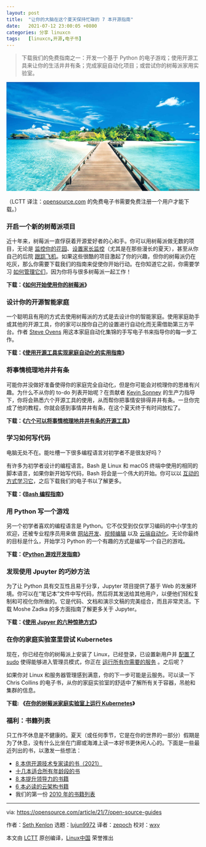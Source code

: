 ```yaml
---
layout: post
title:	"让你的大脑在这个夏天保持忙碌的 7 本开源指南"
date:	2021-07-12 23:00:05 +0800 
categories:	分享 linuxcn 
tags:	[linuxcn,开源,电子书]
---
```




> 
> 下载我们的免费指南之一：开发一个基于 Python 的电子游戏；使用开源工具来让你的生活井井有条；完成家庭自动化项目；或尝试你的树莓派家用实验室。
> 
> 
> 


![](/Asserts/Images/album/202107/12/225953hynu3qud32s1jn1z.jpg "One chair on a sandy beach")


（LCTT 译注：[opensource.com](http://opensource.com) 的免费电子书需要免费注册一个用户才能下载。）


### 开启一个新的树莓派项目


近十年来，树莓派一直俘获着开源爱好者的心和手。你可以用树莓派做无数的项目，无论是 [监控你的花园](https://opensource.com/article/21/5/monitor-greenhouse-open-source)、[设置家长监控](https://opensource.com/article/21/3/raspberry-pi-parental-control)（尤其是在那些漫长的夏天），甚至从你自己的后院 [跟踪飞机](https://opensource.com/article/21/3/tracking-flights-raspberry-pi)。如果这些很酷的项目激起了你的兴趣，但你的树莓派仍在吃灰，那么你需要下载我们的指南来促使你开始行动。在你知道它之前，你需要学习 [如何管理它们](https://opensource.com/article/21/5/raspberry-pi-cockpit)，因为你将与很多树莓派一起工作！


**下载：《[如何开始使用你的树莓派](https://opensource.com/downloads/raspberry-pi-guide)》**


### 设计你的开源智能家庭


一个聪明且有用的方式去使用树莓派的方式是去设计你的智能家庭。使用家庭助手或其他的开源工具，你的家可以按你自己的设置进行自动化而无需借助第三方平台。作者 [Steve Ovens](https://opensource.com/downloads/home-automation-ebook) 用这本家庭自动化集锦的手写电子书来指导你的每一步工作。


**下载：《[使用开源工具实现家庭自动化的实用指南](https://opensource.com/downloads/home-automation-ebook)》**


### 将事情梳理地井井有条


可能你并没做好准备使得你的家庭完全自动化，但是你可能会对梳理你的思维有兴趣。为什么不从你的 to-do 列表开始呢？在贡献者 [Kevin Sonney](https://opensource.com/users/ksonney) 的生产力指导下，你将会熟悉六个开源工具的使用，从而帮你把事情安排得井井有条。一旦你完成了他的教程，你就会感到事情井井有条，在这个夏天终于有时间放松了。


**下载：《[六个可以将事情梳理地井井有条的开源工具](https://opensource.com/downloads/organization-tools)》**


### 学习如何写代码


电脑无处不在。能吐槽一下很多编程语言对初学者不是很友好吗？


有许多为初学者设计的编程语言。Bash 是 Linux 和 macOS 终端中使用的相同的脚本语言，如果你新开始写代码，Bash 将会是一个伟大的开始。你可以以 [互动的方式学习它](https://opensource.com/article/19/10/learn-bash-command-line-games#bashcrawl)，之后下载我们的电子书以了解更多。


**下载：《[Bash 编程指南](https://opensource.com/downloads/bash-programming-guide)》**


### 用 Python 写一个游戏


另一个初学者喜欢的编程语言是 Python。它不仅受到仅仅学习编码的中小学生的欢迎，还被专业程序员用来做 [网站开发](https://opensource.com/article/18/4/flask)、[视频编辑](https://opensource.com/article/21/2/linux-python-video) 以及 [云端自动化](https://opensource.com/article/19/2/quickstart-guide-ansible)。无论你最终的目标是什么，开始学习 Python 的一个有趣的方式是编写一个自己的游戏。


**下载：《[Python 游戏开发指南](https://opensource.com/downloads/python-gaming-ebook)》**


### 发现使用 Jpuyter 的巧妙方法


为了让 Python 具有交互性且易于分享，Jupyter 项目提供了基于 Web 的发展环境。你可以在“笔记本”文件中写代码，然后将其发送给其他用户，以便他们轻松复制和可视化你所做的。它是代码、文档和演示文稿的完美组合，而且非常灵活。下载 Moshe Zadka 的多方面指南了解更多关于 Jupyter。


**下载：《[使用 Jupyer 的六种惊艳方式](https://opensource.com/downloads/jupyter-guide)》**


### 在你的家庭实验室里尝试 Kubernetes


现在，你已经在你的树莓派上安装了 Linux，已经登录，已设置新用户并 [配置了 sudo](https://opensource.com/article/19/10/know-about-sudo) 使得能够进入管理员模式，你正在 [运行所有你需要的服务](https://opensource.com/article/20/5/systemd-units) 。之后呢？


如果你对 Linux 和服务器管理感到满意，你的下一步可能是云服务。可以读一下 Chris Collins 的电子书，从你的家庭实验室的舒适中了解所有关于容器，吊舱和集群的信息。


**下载: 《[在你的树莓派家庭实验室上运行 Kubernetes](https://opensource.com/downloads/kubernetes-raspberry-pi)》**


### 福利：书籍列表


只工作不休息是不健康的。夏天（或任何季节，它是在你的世界的一部分）假期是为了休息，没有什么比坐在门廊或海滩上读一本好书更休闲人心的。下面是一些最近列出的书，以激发一些想法：


* [8 本供开源技术专家读的书（2021）](https://opensource.com/article/21/6/2021-opensourcecom-summer-reading-list)
* [十几本适合所有年龄段的书](https://opensource.com/article/20/6/summer-reading-list)
* [8 本提升领导力的书籍](https://enterprisersproject.com/article/2021/5/8-leadership-books-self-improvement)
* [6 本必读的云架构书籍](https://www.redhat.com/architect/books-cloud-architects)
* 我们的第一份 [2010 年的书籍列表](https://opensource.com/life/10/8/open-books-opensourcecom-summer-reading-list)




---


via: <https://opensource.com/article/21/7/open-source-guides>


作者：[Seth Kenlon](https://opensource.com/users/seth) 选题：[lujun9972](https://github.com/lujun9972) 译者：[zepoch](https://github.com/zepoch) 校对：[wxy](https://github.com/wxy)


本文由 [LCTT](https://github.com/LCTT/TranslateProject) 原创编译，[Linux中国](https://linux.cn/) 荣誉推出
